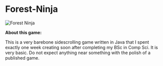 # Forest-Ninja

![Forest Ninja](https://i.imgur.com/NhxmkuS.png)

**About this game:**

This is a very barebone sidescrolling game written in Java that I spent exactly one week creating soon after completing my BSc in Comp Sci. It is very basic. Do not expect anything near something with the polish of a published game.
